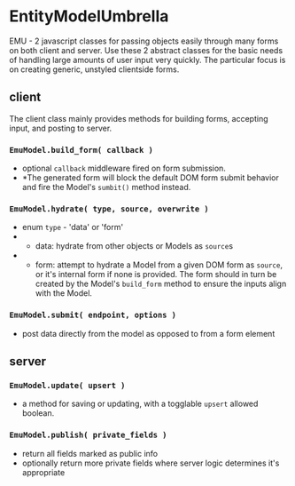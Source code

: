 # EntityModelUmbrella
EMU - 2 javascript classes for passing objects easily through many forms on both client and server.
Use these 2 abstract classes for the basic needs of handling large amounts of user input very quickly.
The particular focus is on creating generic, unstyled clientside forms.

## client
The client class mainly provides methods for building forms, accepting input, and posting to server.

### `EmuModel.build_form( callback )`
- optional `callback` middleware fired on form submission.
- *The generated form will block the default DOM form submit behavior and fire the Model's `sumbit()` method instead.

### `EmuModel.hydrate( type, source, overwrite )`
- enum `type` - 'data' or 'form'
- - data: hydrate from other objects or Models as `source`s
- - form: attempt to hydrate a Model from a given DOM form as `source`, or it's internal form if none is provided.  The form should in turn be created by the Model's `build_form` method to ensure the inputs align with the Model.

### `EmuModel.submit( endpoint, options )`
- post data directly from the model as opposed to from a form element


## server
### `EmuModel.update( upsert )`
- a method for saving or updating, with a togglable `upsert` allowed boolean.

### `EmuModel.publish( private_fields )`
- return all fields marked as public info
- optionally return more private fields where server logic determines it's appropriate
